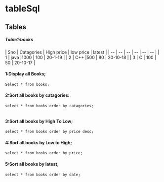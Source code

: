 # tableSql
## Tables


##### Table1:books

| Sno | Catagories | High price | low price | latest |
| -- | -- | -- | -- | -- | -- |
| 1 | java |1000 | 100 | 20-1-19 |
| 2 | C++ |500 | 80 | 20-10-18 |
| 3 | C | 100 | 50 | 20-10-17 |

#### 1:Display all Books;

`
Select * from books;
`
#### 2:Sort all books by catagories:

```
select * from books order by catagories;
  
```
#### 3:Sort all books by High To Low;

```
select * from books order by price desc;
```
#### 4:Sort all books by Low to High;
```
select * from books order by price;

```
#### 5:Sort all books by latest;
```
select * from books order by date;

```
